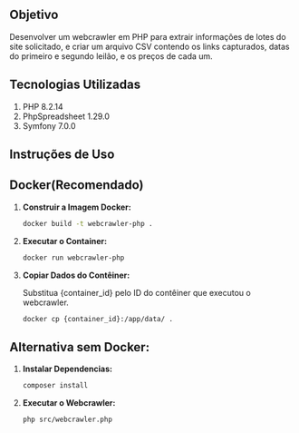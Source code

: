 ## **Objetivo**
Desenvolver um webcrawler em PHP para extrair informações de lotes do site solicitado, e criar um arquivo CSV contendo os links capturados, datas do primeiro e segundo leilão, e os preços de cada um.

## **Tecnologias Utilizadas**

1.   PHP 8.2.14
2.   PhpSpreadsheet 1.29.0
3.   Symfony 7.0.0

## **Instruções de Uso**

## Docker(Recomendado)
1. **Construir a Imagem Docker:**
   
   ```bash
   docker build -t webcrawler-php .
    ```
2. **Executar o Container:**
   
   ```bash
   docker run webcrawler-php
    ```

3. **Copiar Dados do Contêiner:**

   Substitua {container_id} pelo ID do contêiner que executou o webcrawler.
   
   ```bash
   docker cp {container_id}:/app/data/ .
    ```
   
## Alternativa sem Docker:
1. **Instalar Dependencias:**
   
   ```bash
   composer install
    ```
2. **Executar o Webcrawler:**
   
   ```bash
   php src/webcrawler.php
    ```

